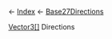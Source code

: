 ← [Index](Api-Index) ← [Base27Directions](VRageMath.Base27Directions)

[Vector3[]](VRageMath.Vector3[]) Directions

